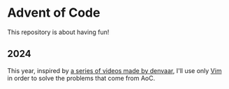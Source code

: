 # Advent of Code

This repository is about having fun!

## 2024

This year, inspired by [a series of videos made by denvaar][], I'll use only [Vim][] in order to solve the problems that come from AoC.

[Vim]: https://vim.org
[a series of videos made by denvaar]: https://www.youtube.com/playlist?list=PL6XBsLhMC_hmw8eKhlrC8k7FfmNzDLw80

